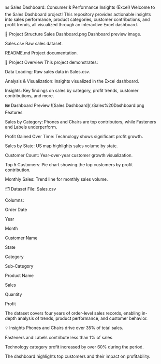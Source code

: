 📊 Sales Dashboard: Consumer & Performance Insights (Excel)
Welcome to the Sales Dashboard project! This repository provides actionable insights into sales performance, product categories, customer contributions, and profit trends, all visualized through an interactive Excel dashboard.

📁 Project Structure
Sales Dashboard.png
Dashboard preview image.

Sales.csv
Raw sales dataset.

README.md
Project documentation.

🚀 Project Overview
This project demonstrates:

Data Loading:
Raw sales data in Sales.csv.

Analysis & Visualization:
Insights visualized in the Excel dashboard.

Insights:
Key findings on sales by category, profit trends, customer contributions, and more.

🖼️ Dashboard Preview
![Sales Dashboard](./Sales%20Dashboard.png Features

Sales by Category:
Phones and Chairs are top contributors, while Fasteners and Labels underperform.

Profit Gained Over Time:
Technology shows significant profit growth.

Sales by State:
US map highlights sales volume by state.

Customer Count:
Year-over-year customer growth visualization.

Top 5 Customers:
Pie chart showing the top customers by profit contribution.

Monthly Sales:
Trend line for monthly sales volume.

🗂️ Dataset
File: Sales.csv

Columns:

Order Date

Year

Month

Customer Name

State

Category

Sub-Category

Product Name

Sales

Quantity

Profit

The dataset covers four years of order-level sales records, enabling in-depth analysis of trends, product performance, and customer behavior.

💡 Insights
Phones and Chairs drive over 35% of total sales.

Fasteners and Labels contribute less than 1% of sales.

Technology category profit increased by over 60% during the period.

The dashboard highlights top customers and their impact on profitability.
